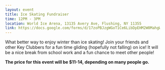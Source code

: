 ```yaml
---
layout: event
title: Ice Skating Fundraiser
time: 12PM - 3PM
location: World Ice Arena, 13135 Avery Ave, Flushing, NY 11355
link: https://docs.google.com/forms/d/17zoPBJzgWGoT1Ce6LibDpEHM2W0MahgWKY9p0MLhsvI/viewform?usp=send_form
---
```

What better way to enjoy winter than ice skating! Join your friends and other Key Clubbers for a fun time gliding (hopefully not falling) on ice!  It will be a nice break from school work and a fun chance to meet other people! 

**The price for this event will be $11-14, depending on many people go.**